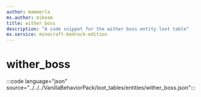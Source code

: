 ```yaml
---
author: mammerla
ms.author: mikeam
title: wither_boss
description: "A code snippet for the wither boss entity loot table"
ms.service: minecraft-bedrock-edition
---
```


# wither_boss

:::code language="json" source="../../../VanillaBehaviorPack/loot_tables/entities/wither_boss.json":::
